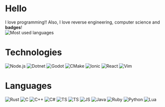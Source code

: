 # Hello
I love programming!! Also, I love reverse engineering, computer science and **badges**!
<br>
![Most used languages](https://github-readme-stats.vercel.app/api/top-langs/?username=immaugc&layout=compact&theme=dark)
<br>
# Technologies
![Node.js](https://img.shields.io/badge/Node.js-43853D?style=for-the-badge&logo=node.js&logoColor=white)
![Dotnet](https://img.shields.io/badge/.NET-5C2D91?style=for-the-badge&logo=.net&logoColor=white)
![Godot](https://img.shields.io/badge/Godot-3267e3?style=for-the-badge&logo=godot-engine&logoColor=white)
![CMake](https://img.shields.io/badge/CMake-d91845?style=for-the-badge&logo=cmake&logoColor=white)
![Ionic](https://img.shields.io/badge/Ionic-2e2d36?style=for-the-badge&logo=ionic&logoColor=white)
![React](https://img.shields.io/badge/React-2e2d36?style=for-the-badge&logo=react&logoColor=#354361)
![Vim](https://img.shields.io/badge/Vim-2e2d36?style=for-the-badge&logo=vim&logoColor=darkgreen)
<br>
# Languages
![Rust](https://img.shields.io/badge/Rust-2e2d36?style=for-the-badge&logo=rust&logoColor=white)
![C](https://img.shields.io/badge/C-365ccf?style=for-the-badge&logo=c&logoColor=white)
![C++](https://img.shields.io/badge/Cpp-5c2657?style=for-the-badge&logo=c%2B%2B&logoColor=white)
![C#](https://img.shields.io/badge/C%23-417548?style=for-the-badge&logoColor=white)
![TS](https://img.shields.io/badge/TypeScript-365ccf?style=for-the-badge&logo=typescript&logoColor=white)
![TS](https://img.shields.io/badge/TypeScript-365ccf?style=for-the-badge&logo=typescript&logoColor=white)
![JS](https://img.shields.io/badge/JavaScript-968e4b?style=for-the-badge&logo=javascript&logoColor=white)
![Java](https://img.shields.io/badge/Java-6e4c2d?style=for-the-badge&logo=openjdk&logoColor=white)
![Ruby](https://img.shields.io/badge/Ruby-63232f?style=for-the-badge&logo=ruby&logoColor=white)
![Python](https://img.shields.io/badge/Python-968e4b?style=for-the-badge&logo=python&logoColor=white)
![Lua](https://img.shields.io/badge/Lua-26265c?style=for-the-badge&logo=lua&logoColor=white)
